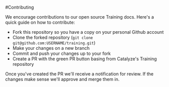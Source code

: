 #Contributing

We encourage contributions to our open source Training docs. Here's a quick guide on how to contribute:

- Fork this repository so you have a copy on your personal Github account
- Clone the forked repository (`git clone git@github.com:USERNAME/training.git`)
- Make your changes on a new branch
- Commit and push your changes up to your fork
- Create a PR with the green PR button basing from Catalyze's Training repository

Once you've created the PR we'll receive a notification for review. If the changes make sense we'll approve and merge them in.